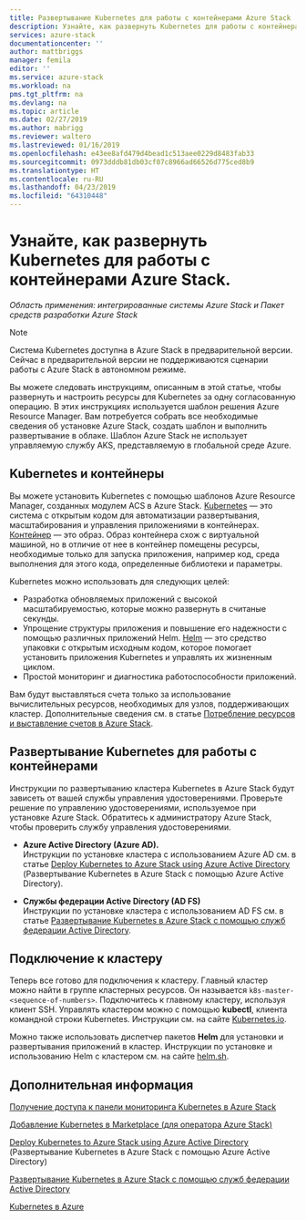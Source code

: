 ```yaml
---
title: Развертывание Kubernetes для работы с контейнерами Azure Stack | Документация Майкрософт
description: Узнайте, как развернуть Kubernetes для работы с контейнерами Azure Stack.
services: azure-stack
documentationcenter: ''
author: mattbriggs
manager: femila
editor: ''
ms.service: azure-stack
ms.workload: na
pms.tgt_pltfrm: na
ms.devlang: na
ms.topic: article
ms.date: 02/27/2019
ms.author: mabrigg
ms.reviewer: waltero
ms.lastreviewed: 01/16/2019
ms.openlocfilehash: e43ee8afd479d4bead1c513aee0229d8483fab33
ms.sourcegitcommit: 0973dddb81db03cf07c8966ad66526d775ced8b9
ms.translationtype: HT
ms.contentlocale: ru-RU
ms.lasthandoff: 04/23/2019
ms.locfileid: "64310448"
---
```

# <a name="deploy-kubernetes-to-use-containers-with-azure-stack"></a>Узнайте, как развернуть Kubernetes для работы с контейнерами Azure Stack.

*Область применения: интегрированные системы Azure Stack и Пакет средств разработки Azure Stack*

> [!Note]  
> Система Kubernetes доступна в Azure Stack в предварительной версии. Сейчас в предварительной версии не поддерживаются сценарии работы с Azure Stack в автономном режиме.

Вы можете следовать инструкциям, описанным в этой статье, чтобы развернуть и настроить ресурсы для Kubernetes за одну согласованную операцию. В этих инструкциях используется шаблон решения Azure Resource Manager. Вам потребуется собрать все необходимые сведения об установке Azure Stack, создать шаблон и выполнить развертывание в облаке. Шаблон Azure Stack не использует управляемую службу AKS, представляемую в глобальной среде Azure.

## <a name="kubernetes-and-containers"></a>Kubernetes и контейнеры

Вы можете установить Kubernetes с помощью шаблонов Azure Resource Manager, созданных модулем ACS в Azure Stack. [Kubernetes](https://kubernetes.io) — это система с открытым кодом для автоматизации развертывания, масштабирования и управления приложениями в контейнерах. [Контейнер](https://www.docker.com/what-container) — это образ. Образ контейнера схож с виртуальной машиной, но в отличие от нее в контейнер помещены ресурсы, необходимые только для запуска приложения, например код, среда выполнения для этого кода, определенные библиотеки и параметры.

Kubernetes можно использовать для следующих целей:

- Разработка обновляемых приложений с высокой масштабируемостью, которые можно развернуть в считаные секунды. 
- Упрощение структуры приложения и повышение его надежности с помощью различных приложений Helm. [Helm](https://github.com/kubernetes/helm) — это средство упаковки с открытым исходным кодом, которое помогает установить приложения Kubernetes и управлять их жизненным циклом.
- Простой мониторинг и диагностика работоспособности приложений.

Вам будут выставляться счета только за использование вычислительных ресурсов, необходимых для узлов, поддерживающих кластер. Дополнительные сведения см. в статье [Потребление ресурсов и выставление счетов в Azure Stack](../operator/azure-stack-billing-and-chargeback.md).

## <a name="deploy-kubernetes-to-use-containers"></a>Развертывание Kubernetes для работы с контейнерами

Инструкции по развертыванию кластера Kubernetes в Azure Stack будут зависеть от вашей службы управления удостоверениями. Проверьте решение по управлению удостоверениями, используемое при установке Azure Stack. Обратитесь к администратору Azure Stack, чтобы проверить службу управления удостоверениями.

- **Azure Active Directory (Azure AD).**  
Инструкции по установке кластера с использованием Azure AD см. в статье [Deploy Kubernetes to Azure Stack using Azure Active Directory](azure-stack-solution-template-kubernetes-azuread.md) (Развертывание Kubernetes в Azure Stack с помощью Azure Active Directory).

- **Службы федерации Active Directory (AD FS)**  
Инструкции по установке кластера с использованием AD FS см. в статье [Развертывание Kubernetes в Azure Stack с помощью служб федерации Active Directory](azure-stack-solution-template-kubernetes-adfs.md).

## <a name="connect-to-your-cluster"></a>Подключение к кластеру

Теперь все готово для подключения к кластеру. Главный кластер можно найти в группе кластерных ресурсов. Он называется `k8s-master-<sequence-of-numbers>`. Подключитесь к главному кластеру, используя клиент SSH. Управлять кластером можно с помощью **kubectl**, клиента командной строки Kubernetes. Инструкции см. на сайте [Kubernetes.io](https://kubernetes.io/docs/reference/kubectl/overview).

Можно также использовать диспетчер пакетов **Helm** для установки и развертывания приложений в кластер. Инструкции по установке и использованию Helm с кластером см. на сайте [helm.sh](https://helm.sh/).

## <a name="next-steps"></a>Дополнительная информация

[Получение доступа к панели мониторинга Kubernetes в Azure Stack](azure-stack-solution-template-kubernetes-dashboard.md)

[Добавление Kubernetes в Marketplace (для оператора Azure Stack)](../operator/azure-stack-solution-template-kubernetes-cluster-add.md)

[Deploy Kubernetes to Azure Stack using Azure Active Directory](azure-stack-solution-template-kubernetes-azuread.md) (Развертывание Kubernetes в Azure Stack с помощью Azure Active Directory)

[Развертывание Kubernetes в Azure Stack с помощью служб федерации Active Directory](azure-stack-solution-template-kubernetes-adfs.md)

[Kubernetes в Azure](https://docs.microsoft.com/azure/container-service/kubernetes/container-service-kubernetes-walkthrough)
